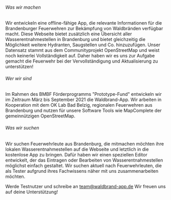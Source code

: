 ###### Was wir machen
Wir entwickeln eine offline-fähige App, die relevante Informationen für die Brandenburger Feuerwehren zur Bekämpfung 
von Waldbränden verfügbar macht. Diese Webseite bietet zusätzlich eine Übersicht aller Wasserentnahmestellen in Brandenburg 
und bietet gleichzeitig die Möglichkeit weitere Hydranten, Saugstellen und Co. hinzuzufügen. Unser Datensatz stammt aus dem 
Communityprojekt OpenStreetMap und weist noch keinerlei Vollständigkeit auf. Daher haben wir es uns zur Aufgabe gemacht die 
Feuerwehr bei der Vervollständigung und Aktualisierung zu unterstützen!

###### Wer wir sind
Im Rahmen des BMBF Förderprogramms "Prototype-Fund" entwickeln wir im Zeitraum März bis September 2021 die Waldbrand-App. 
Wir arbeiten in Kooperation mit dem OK Lab Bad Belzig, regionalen Feuerwehren aus Brandenburg und nutzen für unsere Software
 Tools wie MapComplete der gemeinnützigen OpenStreetMap.

###### Was wir suchen
Wir suchen Feuerwehrleute aus Brandenburg, die mitmachen möchten ihre lokalen Wasserentnahmestellen auf die Webseite und 
letztlich in die kostenlose App zu bringen. Dafür haben wir einen speziellen Editor entwickelt, der das Eintragen oder 
Bearbeiten von Wasserentnahmestellen möglichst einfach gestaltet. Wir suchen aktuell nach Feuerwehrleuten, die als Tester 
aufgrund ihres Fachwissens näher mit uns zusammenarbeiten möchten.

Werde Testnutzer und schreibe an team@waldbrand-app.de Wir freuen uns auf deine Unterstützung!